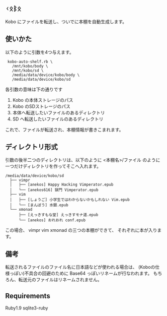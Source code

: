 ## ᚲᛟᛒᛟ

Kobo にファイルを転送し、ついでに本棚を自動生成します。


## 使いかた

以下のように引数を4つ与えます。

     kobo-auto-shelf.rb \
       /mnt/kobo/body \
       /mnt/kobo/sd \
       /media/data/device/kobo/body \
       /media/data/device/kobo/sd

各引数の意味は下の通りです

1. Kobo の本体ストレージのパス
2. Kobo のSDストレージのパス
3. 本体へ転送したいファイルのあるディレクトリ
4. SD へ転送したいファイルのあるディレクトリ


これで、ファイルが転送され、本棚情報が書きこまれます。


## ディレクトリ形式

引数の後半二つのディレクトリは、以下のように
<本棚名>/ファイル のように一つだけディレクトリを作ってそこへ入れます。


    /media/data/device/kobo/sd
      ├── vimpr
      │   ├── [anekos] Happy Hacking Vimperator.epub
      │   └── [anekos616] 獄門 Vimperator.epub
      ├── vim
      │   ├── [しょうご] 小学生ではわからないかもしれない Vim.epub
      │   └── [まんぼう] 水銀.epub
      └── xmonad
          ├── [えっきすもな堂] えっきすモナ道.epub
          └── [anekos] おれおれ conf.epub

この場合、 vimpr vim xmonad の三つの本棚ができて、
それぞれに本が入ります。

## 備考

転送されるファイルのファイル名に日本語などが使われる場合は、
(Koboの仕様っぽい)不具合の回避のために Base64 っぽいリネームが行なわれます。
もちろん、転送元のファイルはリネームされません。

## Requirements

Ruby1.9
sqlite3-ruby
